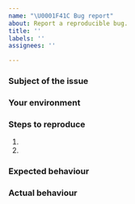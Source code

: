 ```yaml
---
name: "\U0001F41C Bug report"
about: Report a reproducible bug.
title: ''
labels: ''
assignees: ''

---
```


### Subject of the issue

<!-- Describe your issue here. -->

### Your environment

<!--
* Software version: `algod -v`
* Node status if applicable: `goal node status`
* Operating System details. 
* In many cases log files and cadaver files are also useful to include. Since these files may be large, an Algorand developer may request them later. These files may include public addresses that you're participating with. If that is a concern please be sure to scrub that data.
-->

### Steps to reproduce

1.
2.

### Expected behaviour

### Actual behaviour
